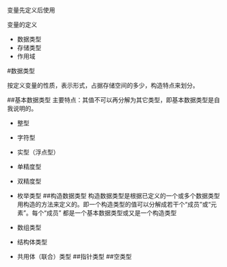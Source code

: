 变量先定义后使用

变量的定义

- 数据类型
- 存储类型
- 作用域

#数据类型

按定义变量的性质，表示形式，占据存储空间的多少，构造特点来划分。

##基本数据类型
主要特点：其值不可以再分解为其它类型，即基本数据类型是自我说明的。

- 整型
- 字符型
- 实型（浮点型）
 - 单精度型
 - 双精度型
- 枚举类型 
##构造数据类型
构造数据类型是根据已定义的一个或多个数据类型用构造的方法来定义的。即一个构造类型的值可以分解成若干个“成员”或“元素”。每个“成员”
都是一个基本数据类型或又是一个构造类型

- 数组类型
- 结构体类型
- 共用体（联合）类型
##指针类型
##空类型
